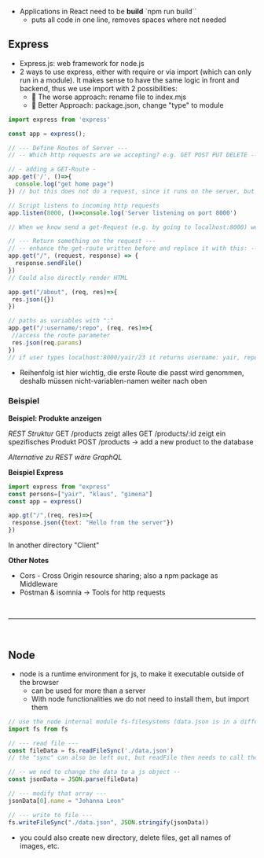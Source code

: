 * Applications in React need to be **build** `npm run build``
  * puts all code in one line, removes spaces where not needed

## Express
* Express.js: web framework for node.js
* 2 ways to use express, either with require or via import (which can only run in a module). It makes sense to have the same logic in front and backend, thus we use import with 2 possibilities:
  * 🚫 The worse approach: rename file to index.mjs
  * 🙌 Better Approach: package.json, change "type" to module

```jsx
import express from 'express'

const app = express();

// --- Define Routes of Server ---
// -- Which http requests are we accepting? e.g. GET POST PUT DELETE --

// - adding a GET-Route - 
app.get('/', ()=>{
  console.log("get home page")
}) // but this does not do a request, since it runs on the server, but it ––accepts–– it

// Script listens to incoming http requests
app.listen(8000, ()=>console.log('Server listening on port 8000')

// When we know send a get-Request (e.g. by going to localhost:8000) we will log "Server listening on ..." in the console

// --- Return something on the request ---
// -- enhance the get-route written before and replace it with this: --
app.get("/", (request, response) => {
  response.sendFile()
})
// Could also directly render HTML

app.get("/about", (req, res)=>{
 res.json({})
})

// paths as variables with ":"
app.get("/:username/:repo", (req, res)=>{
 //access the route parameter
 res.json(req.params)
})
// if user types localhost:8000/yair/23 it returns username: yair, repo:23

```
* Reihenfolg ist hier wichtig, die erste Route die passt wird genommen, deshalb müssen nicht-variablen-namen weiter nach oben






### Beispiel

**Beispiel: Produkte anzeigen**

_REST Struktur_
GET /products zeigt alles
GET /products/:id zeigt ein spezifisches Produkt
POST /products -> add a new product to the database

*Alternative zu REST wäre GraphQL*

**Beispiel Express**
```jsx
import express from "express"
const persons=["yair", "klaus", "gimena"]
const app = express()

app.gt("/",(req, res)=>{
 response.json({text: "Hello from the server"})
})
```
In another directory "Client"

**Other Notes**
* Cors - Cross Origin resource sharing; also a npm package as Middleware 
* Postman & isomnia -> Tools for http requests

<br>

------------------

<br>

## Node
* node is a runtime environment for js, to make it executable outside of the browser
  * can be used for more than a server
  * With node functionalities we do not need to install them, but import them
 
```jsx
// use the node internal module fs-filesystems (data.json is in a different folder and holds an array with objects)
import fs from fs

// --- read file ---
const fileData = fs.readFileSync('./data.json')
// the "sync" can also be left out, but readFile then needs to call the write when its ready, otherwise it may try to write before its done processing / loading

// -- we ned to change the data to a js object --
const jsonData = JSON.parse(fileData)

// --- modify that array ---
jsonData[0].name = "Johanna Leon"

// --- write to file ---
fs.writeFileSync("./data.json", JSON.stringify(jsonData))
```
* you could also create new directory, delete files, get all names of images, etc.


